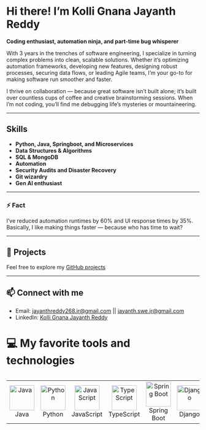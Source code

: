 # Hi there! I’m Kolli Gnana Jayanth Reddy

**Coding enthusiast, automation ninja, and part-time bug whisperer**

With 3 years in the trenches of software engineering, I specialize in turning complex problems into clean, scalable solutions. Whether it’s optimizing automation frameworks, developing new features, designing robust processes, securing data flows, or leading Agile teams, I’m your go-to for making software run smoother and faster.

I thrive on collaboration — because great software isn’t built alone; it’s built over countless cups of coffee and creative brainstorming sessions. When I’m not coding, you’ll find me debugging life’s mysteries or mountaineering.

---

## Skills

- **Python, Java, Springboot, and Microservices**
- **Data Structures & Algorithms**
- **SQL & MongoDB**
- **Automation**
- **Security Audits and Disaster Recovery**
- **Git wizardry**
- **Gen AI enthusiast**

---

### ⚡ Fact

I’ve reduced automation runtimes by 60% and UI response times by 35%. Basically, I like making things faster — because who has time to wait?

---

## 📂 Projects

Feel free to explore my [GitHub projects](https://github.com/Jayanth-reflex?tab=repositories)

---

## 📫 Connect with me

- Email:  jayanthreddy268.jr@gmail.com || jayanth.swe.jr@gmail.com 
- LinkedIn: [Kolli Gnana Jayanth Reddy](https://www.linkedin.com/in/kolli-gnana-jayanth-reddy/)

# 💻 My favorite tools and technologies
<div style="display: flex; align-items: flex-start; align: center">
<table align="center"><tr>
  <!-- Languages & Programming -->
  <td align="center" width="96"><img src="https://skillicons.dev/icons?i=java" alt="Java" width="65" height="65" /><br>Java</td>
  <td align="center" width="96"><img src="https://techstack-generator.vercel.app/python-icon.svg" alt="Python" width="65" height="65" /><br>Python</td>
  <td align="center" width="96"><img src="https://techstack-generator.vercel.app/js-icon.svg" alt="JavaScript" width="65" height="65" /><br>JavaScript</td>
  <td align="center" width="96"><img src="https://techstack-generator.vercel.app/ts-icon.svg" alt="TypeScript" width="65" height="65" /><br>TypeScript</td>
  <!-- Frameworks & Libraries -->
  <td align="center" width="96"><img src="https://skillicons.dev/icons?i=spring" alt="Spring Boot" width="65" height="65" /><br>Spring Boot</td>
  <td align="center" width="96"><img src="https://skillicons.dev/icons?i=django" alt="Django" width="65" height="65" /><br>Django</td>
  <td align="center" width="96"><img src="https://skillicons.dev/icons?i=flask" alt="Flask" width="65" height="65" /><br>Flask</td>
  <td align="center" width="96"><img src="https://skillicons.dev/icons?i=fastapi" alt="FastAPI" width="65" height="65" /><br>FastAPI</td>
  <td align="center" width="96"><img src="https://techstack-generator.vercel.app/react-icon.svg" alt="React" width="65" height="65" /><br>React</td>
  <!-- Frontend Tools -->
  <td align="center" width="96"><img src="https://skillicons.dev/icons?i=html" width="48" height="48" alt="HTML5" /><br>HTML5</td>
  <td align="center" width="96"><img src="https://skillicons.dev/icons?i=css" width="48" height="48" alt="CSS" /><br>CSS</td>
  <td align="center" width="96"><img src="https://skillicons.dev/icons?i=bootstrap" width="48" height="48" alt="Bootstrap" /><br>Bootstrap</td>
  <td align="center" width="96"><img src="https://skillicons.dev/icons?i=tailwind" width="48" height="48" alt="Tailwind" /><br>Tailwind</td>
  <!-- Backend Tools -->
  <td align="center" width="96"><img src="https://skillicons.dev/icons?i=nodejs" width="48" height="48" alt="Nodejs" /><br>Nodejs</td>
  <td align="center" width="96"><img src="https://avatars.githubusercontent.com/u/22247014?s=200&v=4" width="48" height="48" alt="Dataloader" /><br>Dataloader</td>
  <td align="center" width="96"><img src="https://avatars.githubusercontent.com/u/139895814?s=200&v=4" width="48" height="48" alt="Cursor" /><br>Cursor</td>
  <!-- Databases -->
  <td align="center" width="96"><img src="https://techstack-generator.vercel.app/mysql-icon.svg" alt="MySQL" width="65" height="65" /><br>MySQL</td>
  <td align="center" width="96"><img src="https://skillicons.dev/icons?i=mongodb" width="48" height="48" alt="MongoDB" /><br>MongoDB</td>
  <td align="center" width="96"><img src="https://skillicons.dev/icons?i=postgres" width="48" height="48" alt="PostgreSQL" /><br>PostgreSQL</td>
  <!-- DevOps / Cloud -->
  <td align="center" width="96"><img src="https://techstack-generator.vercel.app/aws-icon.svg" alt="AWS" width="65" height="65" /><br>AWS</td>
  <td align="center" width="96"><img src="https://skillicons.dev/icons?i=azure" width="48" height="48" alt="Azure" /><br>Azure</td>
  <td align="center" width="96"><img src="https://cloud.google.com/_static/cloud/images/social-icon-google-cloud-1200-630.png" width="48" height="48" alt="Google Cloud" /><br>Google Cloud</td>
  <td align="center" width="96"><img src="https://skillicons.dev/icons?i=docker" width="48" height="48" alt="Docker" /><br>Docker</td>
  <!-- AI & LLM Platforms -->
  <td align="center" width="96">
    <picture>
      <source media="(prefers-color-scheme: dark)" srcset="https://unpkg.com/@lobehub/icons-static-png@latest/dark/huggingface.png" />
      <img height="48" src="https://unpkg.com/@lobehub/icons-static-png@latest/light/huggingface.png" alt="HuggingFace" />
    </picture>
    <br>HuggingFace
  </td>
  <td align="center" width="96">
    <picture>
      <source media="(prefers-color-scheme: dark)" srcset="https://unpkg.com/@lobehub/icons-static-png@latest/dark/openrouter.png" />
      <img height="48" src="https://unpkg.com/@lobehub/icons-static-png@latest/light/openrouter.png" alt="OpenRouter" />
    </picture>
    <br>OpenRouter
  </td>
  <td align="center" width="96">
    <picture>
      <source media="(prefers-color-scheme: dark)" srcset="https://unpkg.com/@lobehub/icons-static-png@latest/dark/ollama.png" />
      <img height="48" src="https://unpkg.com/@lobehub/icons-static-png@latest/light/ollama.png" alt="Ollama" />
    </picture>
    <br>Ollama
  </td>
  <td align="center" width="96">
    <picture>
      <source media="(prefers-color-scheme: dark)" srcset="https://unpkg.com/@lobehub/icons-static-png@latest/dark/aistudio.png" />
      <img height="48" src="https://unpkg.com/@lobehub/icons-static-png@latest/light/aistudio.png" alt="AI Studio" />
    </picture>
    <br>AI Studio
  </td>
  <!-- Other Tools -->
  <td align="center" width="96">
    <picture>
      <source media="(prefers-color-scheme: dark)" srcset="https://unpkg.com/@lobehub/icons-static-png@latest/dark/github.png" />
      <img height="48" src="https://unpkg.com/@lobehub/icons-static-png@latest/light/github.png" alt="Github" />
    </picture>
    <br>Github
  </td>
  <td align="center" width="96"><img src="https://user-images.githubusercontent.com/25181517/192108372-f71d70ac-7ae6-4c0d-8395-51d8870c2ef0.png" width="48" height="48" alt="Git" /><br>Git</td>
  <td align="center" width="96"><img src="https://skillicons.dev/icons?i=vscode" width="48" height="48" alt="VSCode" /><br>VSCode</td>
  <td align="center" width="96"><img src="https://www.vectorlogo.zone/logos/getpostman/getpostman-icon.svg" width="48" height="48" alt="Postman" /><br>Postman</td>
</tr></table>
<br><br>
</div>
